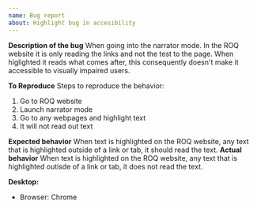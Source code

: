```yaml
---
name: Bug report
about: Highlight bug in accesibility 
---
```


**Description of the bug**
When going into the narrator mode. In the ROQ website it is only reading the links and not the test to the page. When higlighted it reads what comes after, this consequently doesn't make it accessible to visually impaired users.

**To Reproduce**
Steps to reproduce the behavior:
1. Go to ROQ website
2. Launch narrator mode
3. Go to any webpages and highlight text
4. It will not read out text

**Expected behavior**
When text is highlighted on the ROQ website, any text that is highlighted outside of a link or tab, it should read the text.
**Actual behavior**
When text is highlighted on the ROQ website, any text that is highlighted outisde of a link or tab, it does not read the text.

**Desktop:**
 - Browser: Chrome

